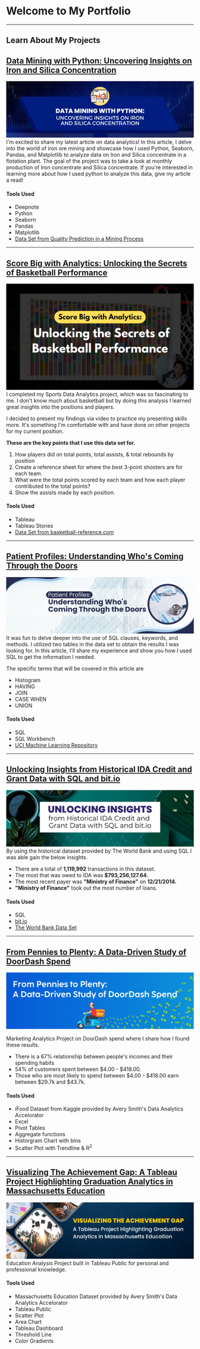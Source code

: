 # Welcome to My Portfolio

---

## Learn About My Projects
<!--
#### [Internal Blog Post Project](/bank)
<img src="images/dummy_thumbnail.jpg?raw=true"/>
Tolulope is the best

---
#### [Linked File Project](/files/Day 12 - 21 days to data.pdf)
<img src="images/21 Days To Data Challenge.png?raw=true"/>
For this project, I explored what a good analytics PowerPoint presentation should entail. It talks about main talking points, how to tie data to the business value, and much more.

----->
## [Data Mining with Python: Uncovering Insights on Iron and Silica Concentration](https://www.linkedin.com/pulse/data-mining-python-uncovering-insights-iron-silica-pavico-tsukayama)
[<img src="images/Python Minning Project/cover.png"/>](https://www.linkedin.com/pulse/data-mining-python-uncovering-insights-iron-silica-pavico-tsukayama)
I'm excited to share my latest article on data analytics! In this article, I delve into the world of iron ore mining and showcase how I used Python, Seaborn, Pandas, and Matplotlib to analyze data on Iron and Silica concentrate in a flotation plant. The goal of the project was to take a look at monthly production of Iron concentrate and Silica concentrate. If you're interested in learning more about how I used python to analyze this data, give my article a read!


#### Tools Used
- Deepnote
- Python
- Seaborn
- Pandas
- Matplotlib
- [Data Set from Quality Prediction in a Mining Process](https://www.kaggle.com/datasets/edumagalhaes/quality-prediction-in-a-mining-process?resource=download)

---
## [Score Big with Analytics: Unlocking the Secrets of Basketball Performance](https://www.linkedin.com/pulse/score-big-analytics-unlocking-secrets-basketball-pavico-tsukayama-1c)
[<img src="images/SportsAnalytics/coverImage.png"/>](https://www.linkedin.com/pulse/score-big-analytics-unlocking-secrets-basketball-pavico-tsukayama-1c)
I completed my Sports Data Analytics project, which was so fascinating to me. I don't know much about basketball but by doing this analysis I learned great insights into the positions and players.

I decided to present my findings via video to practice my presenting skills more. It's something I'm comfortable with and have done on other projects for my current position.

**These are the key points that I use this data set for.**
1. How players did on total points, total assists, & total rebounds by position
1. Create a reference sheet for where the best 3-point shooters are for each team.
1. What were the total points scored by each team and how each player contributed to the total points?
1. Show the assists made by each position.

#### Tools Used
- Tableau
- Tableau Stories
- [Data Set from basketball-reference.com](https://www.basketball-reference.com/leagues/NBA_2022_totals.html)

---
## [Patient Profiles: Understanding Who's Coming Through the Doors](https://www.linkedin.com/pulse/patient-profiles-understanding-whos-coming-through-pavico-tsukayama/)
[<img src="images/cover.png"/>](https://www.linkedin.com/pulse/patient-profiles-understanding-whos-coming-through-pavico-tsukayama/)
It was fun to delve deeper into the use of SQL clauses, keywords, and methods. I utilized two tables in the data set to obtain the results I was looking for. In this article, I'll share my experience and show you how I used SQL to get the information I needed.

The specific terms that will be covered in this article are
- Histogram
- HAVING
- JOIN
- CASE WHEN
- UNION

#### Tools Used
- SQL
- SQL Workbench
- [UCI Machine Learning Repository](https://archive.ics.uci.edu/ml/datasets/Diabetes+130-US+hospitals+for+years+1999-2008#)

---
## [Unlocking Insights from Historical IDA Credit and Grant Data with SQL and bit.io](https://www.linkedin.com/pulse/unlocking-insights-from-historical-ida-credit-grant-pavico-tsukayama/)
[<img src="images/SQL Banking Project Cover Image.png"/>](https://www.linkedin.com/pulse/unlocking-insights-from-historical-ida-credit-grant-pavico-tsukayama/)
By using the historical dataset provided by The World Bank and using SQL I was able gain the below insights.

- There are a total of **1,119,992** transactions in this dataset.
- The most that was owed to IDA was **$793,256,127.64**.
- The most recent payer was **"Ministry of Finance"** on **12/21/2014.**
- **"Ministry of Finance"** took out the most number of loans.

#### Tools Used
- SQL
- [bit.io](https://bit.io/https://bit.io/)
- [The World Bank Data Set](https://finances.worldbank.org/Loans-and-Credits/IDA-Statement-Of-Credits-and-Grants-Historical-Dat/tdwh-3krx)

---

## [From Pennies to Plenty: A Data-Driven Study of DoorDash Spend](https://www.linkedin.com/pulse/from-pennies-plenty-data-driven-study-doordash-spend-cherie/)
[<img src="images/Pink Blue Modern Volunteer LinkedIn Article Cover.png"/>](https://www.linkedin.com/pulse/from-pennies-plenty-data-driven-study-doordash-spend-cherie/)

Marketing Analytics Project on DoorDash spend where I share how I found these results. <br>
- There is a 67% relationship between people's incomes and their spending habits
- 54% of customers spent between $4.00 - $418.00.
- Those who are most likely to spend between $4.00 - $418.00 earn between $29.7k and $43.7k.

#### Tools Used
- iFood Dataset from Kaggle provided by Avery Smith's Data Analytics Accelorator
- Excel
- Pivot Tables
- Aggregate functions
- Historgram Chart with bins
- Scatter Plot with Trendline & R<sup>2</sup>

---

## [Visualizing The Achievement Gap: A Tableau Project Highlighting Graduation Analytics in Massachusetts Education](/tableauMaSchoolProject.md)
[<img src="images/tableauMaSchoolProject/CoverImage.png"/>](/tableauMaSchoolProject.md)
Education Analysis Project built in Tableau Public for personal and professional knowledge.

#### Tools Used
- Massachusetts Education Dataset provided by Avery Smith's Data Analytics Accelorator
- Tableau Public
- Scatter Plot
- Area Chart
- Tableau Dashboard
- Threshold Line
- Color Gradients

<!--
---
#### [Education Project](https://www.linkedin.com/pulse/massachusetts-education-analysis-samantha-paul/)
[<img src="images/21 Days To Data Challenge What I've Learned Cover.png?raw=true"/>](https://www.linkedin.com/pulse/what-i-learned-21-days-data-avery-smith)
In this case study from Data Analytics Accelerator, I was prompted to analyze the State of Massachusetts education data. The main focuses were:
What schools are struggling the most?
How does class size affect college admission?
What are the top math schools in the state?

---

### Category Name 2

- [Project 1 Title](http://example.com/)
- [Project 2 Title](http://example.com/)
- [Project 3 Title](http://example.com/)
- [Project 4 Title](http://example.com/)
- [Project 5 Title](http://example.com/)

---
-->
